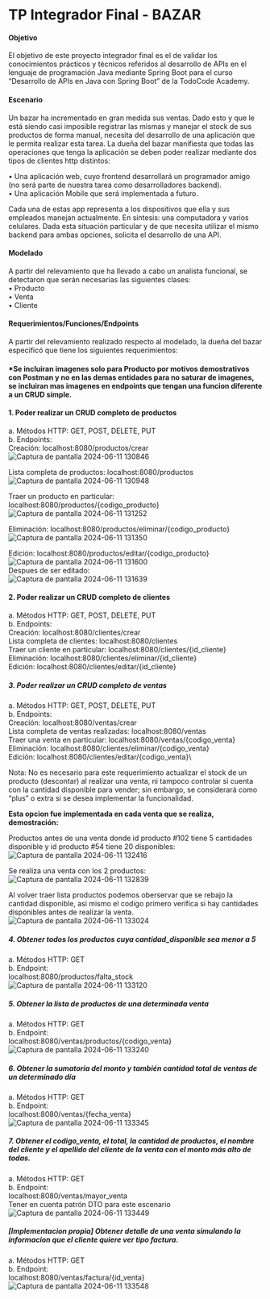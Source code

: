 # TP Integrador Final - BAZAR


#### Objetivo

El objetivo de este proyecto integrador final es el de validar los conocimientos prácticos y
técnicos referidos al desarrollo de APIs en el lenguaje de programación Java mediante Spring
Boot para el curso “Desarrollo de APIs en Java con Spring Boot” de la TodoCode Academy.

#### Escenario

Un bazar ha incrementado en gran medida sus ventas. Dado esto y que le está siendo casi
imposible registrar las mismas y manejar el stock de sus productos de forma manual, necesita
del desarrollo de una aplicación que le permita realizar esta tarea.
La dueña del bazar manifiesta que todas las operaciones que tenga la aplicación se deben
poder realizar mediante dos tipos de clientes http distintos:

• Una aplicación web, cuyo frontend desarrollará un programador amigo (no será parte
de nuestra tarea como desarrolladores backend).\
• Una aplicación Mobile que será implementada a futuro.

Cada una de estas app representa a los dispositivos que ella y sus empleados manejan
actualmente. En síntesis: una computadora y varios celulares.
Dada esta situación particular y de que necesita utilizar el mismo backend para ambas
opciones, solicita el desarrollo de una API.

#### Modelado
A partir del relevamiento que ha llevado a cabo un analista funcional, se detectaron que serán
necesarias las siguientes clases:\
• Producto\
• Venta\
• Cliente

#### Requerimientos/Funciones/Endpoints

A partir del relevamiento realizado respecto al modelado, la dueña del bazar especificó que
tiene los siguientes requerimientos:

#### *Se incluiran imagenes solo para Producto por motivos demostrativos con Postman y no en las demas entidades para no saturar de imagenes, se incluiran mas imagenes en endpoints que tengan una funcion diferente a un CRUD simple.

#### 1. Poder realizar un CRUD completo de productos
a. Métodos HTTP: GET, POST, DELETE, PUT\
b. Endpoints:\
Creación: localhost:8080/productos/crear\
![Captura de pantalla 2024-06-11 130846](https://github.com/Davidr1594/Consultorio_Odontologico/assets/169404551/654b4b1f-ef8b-404d-835d-1609be44a7e3)

Lista completa de productos: localhost:8080/productos\
![Captura de pantalla 2024-06-11 130948](https://github.com/Davidr1594/Consultorio_Odontologico/assets/169404551/9b5c0160-efd8-4c4c-b86b-dd772c11e570)


Traer un producto en particular: localhost:8080/productos/{codigo_producto}\
![Captura de pantalla 2024-06-11 131252](https://github.com/Davidr1594/Consultorio_Odontologico/assets/169404551/f7b7cf2e-c512-45cf-a636-0635dfb1cf40)


Eliminación: localhost:8080/productos/eliminar/{codigo_producto}\
![Captura de pantalla 2024-06-11 131350](https://github.com/Davidr1594/Consultorio_Odontologico/assets/169404551/59751714-447f-469d-b836-af42ff9ed727)


Edición: localhost:8080/productos/editar/{codigo_producto}
![Captura de pantalla 2024-06-11 131600](https://github.com/Davidr1594/Consultorio_Odontologico/assets/169404551/99016942-130e-46de-9ab2-4354e7d14b8d)\
Despues de ser editado:\
![Captura de pantalla 2024-06-11 131639](https://github.com/Davidr1594/Consultorio_Odontologico/assets/169404551/26c9d74e-4234-4a04-9149-e8dfcce05c94)



#### 2. Poder realizar un CRUD completo de clientes
a. Métodos HTTP: GET, POST, DELETE, PUT\
b. Endpoints:\
Creación: localhost:8080/clientes/crear\
Lista completa de clientes: localhost:8080/clientes\
Traer un cliente en particular: localhost:8080/clientes/{id_cliente}\
Eliminación: localhost:8080/clientes/eliminar/{id_cliente}\
Edición: localhost:8080/clientes/editar/{id_cliente}


##### 3. Poder realizar un CRUD completo de ventas
a. Métodos HTTP: GET, POST, DELETE, PUT\
b. Endpoints:\
Creación: localhost:8080/ventas/crear\
Lista completa de ventas realizadas: localhost:8080/ventas\
Traer una venta en particular: localhost:8080/ventas/{codigo_venta}\
Eliminación: localhost:8080/clientes/eliminar/{codigo_venta}\
Edición: localhost:8080/clientes/editar/{codigo_venta}\

Nota: No es necesario para este requerimiento actualizar el stock de un producto (descontar)
al realizar una venta, ni tampoco controlar si cuenta con la cantidad disponible para vender;
sin embargo, se considerará como “plus” o extra si se desea implementar la funcionalidad.

**Esta opcion fue implementada en cada venta que se realiza, demostración:**

Productos antes de una venta donde id producto #102 tiene 5 cantidades disponible y id producto #54 tiene 20 disponibles:\
![Captura de pantalla 2024-06-11 132416](https://github.com/Davidr1594/Consultorio_Odontologico/assets/169404551/a1f4694e-416c-428f-89f5-e48523de9f0d)

Se realiza una venta con los 2 productos:\
![Captura de pantalla 2024-06-11 132839](https://github.com/Davidr1594/Consultorio_Odontologico/assets/169404551/3b9e24fd-e68b-44f6-8edb-9b73c40a474d)

Al volver traer lista productos podemos oberservar que se rebajo la cantidad disponible, asi mismo el codigo primero verifica si hay cantidades disponibles antes de realizar la venta.\
![Captura de pantalla 2024-06-11 133024](https://github.com/Davidr1594/Consultorio_Odontologico/assets/169404551/04c0c1bd-d101-4504-9c7e-3f2e89a596e9)


##### 4. Obtener todos los productos cuya cantidad_disponible sea menor a 5
a. Métodos HTTP: GET\
b. Endpoint:\
localhost:8080/productos/falta_stock\
![Captura de pantalla 2024-06-11 133120](https://github.com/Davidr1594/Consultorio_Odontologico/assets/169404551/8aeac588-45fa-41b7-9728-175ebb023445)


##### 5. Obtener la lista de productos de una determinada venta
a. Métodos HTTP: GET\
b. Endpoint:\
localhost:8080/ventas/productos/{codigo_venta}
![Captura de pantalla 2024-06-11 133240](https://github.com/Davidr1594/Consultorio_Odontologico/assets/169404551/a0d3c0a8-77fb-4a61-84a0-31771bfe5cd1)

##### 6. Obtener la sumatoria del monto y también cantidad total de ventas de un determinado día
a. Métodos HTTP: GET\
b. Endpoint:\
localhost:8080/ventas/{fecha_venta}\
![Captura de pantalla 2024-06-11 133345](https://github.com/Davidr1594/Consultorio_Odontologico/assets/169404551/0c93908b-e4e2-44a1-a3db-7c1c74169483)

##### 7. Obtener el codigo_venta, el total, la cantidad de productos, el nombre del cliente y el apellido del cliente de la venta con el monto más alto de todas.
a. Métodos HTTP: GET\
b. Endpoint:\
localhost:8080/ventas/mayor_venta\
Tener en cuenta patrón DTO para este escenario
![Captura de pantalla 2024-06-11 133449](https://github.com/Davidr1594/Consultorio_Odontologico/assets/169404551/984af3af-6a8e-4f9e-99f9-eec97b6c7964)


##### [Implementacion propia] Obtener detalle de una venta simulando la informacion que el cliente quiere ver tipo factura.
a. Métodos HTTP: GET\
b. Endpoint:\
localhost:8080/ventas/factura/{id_venta}\
![Captura de pantalla 2024-06-11 133548](https://github.com/Davidr1594/Consultorio_Odontologico/assets/169404551/3bfe0e1a-5c01-43cd-b93d-abfd1a4b78d1)
